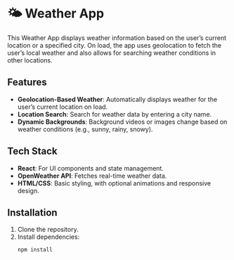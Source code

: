 # 🌤️ Weather App

This Weather App displays weather information based on the user’s current location or a specified city. On load, the app uses geolocation to fetch the user’s local weather and also allows for searching weather conditions in other locations.

## Features

- **Geolocation-Based Weather**: Automatically displays weather for the user’s current location on load.
- **Location Search**: Search for weather data by entering a city name.
- **Dynamic Backgrounds**: Background videos or images change based on weather conditions (e.g., sunny, rainy, snowy).

## Tech Stack

- **React**: For UI components and state management.
- **OpenWeather API**: Fetches real-time weather data.
- **HTML/CSS**: Basic styling, with optional animations and responsive design.

## Installation

1. Clone the repository.
2. Install dependencies:
   ```bash
   npm install
   ```

